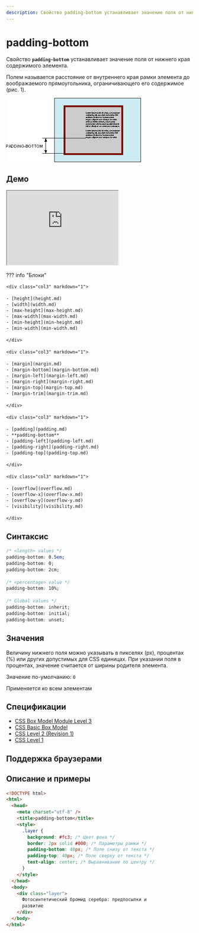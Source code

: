 ```yaml
---
description: Свойство padding-bottom устанавливает значение поля от нижнего края содержимого элемента
---
```


# padding-bottom

Свойство **`padding-bottom`** устанавливает значение поля от нижнего края содержимого элемента.

Полем называется расстояние от внутреннего края рамки элемента до воображаемого прямоугольника, ограничивающего его содержимое (рис. 1).

![Рис. 1. Поле снизу от текста](css_padding-bottom_1.png)

## Демо

<iframe class="interactive is-default-height" height="200" src="https://interactive-examples.mdn.mozilla.net/pages/css/padding-bottom.html" title="MDN Web Docs Interactive Example" loading="lazy" data-readystate="complete"></iframe>

??? info "Блоки"

    <div class="col3" markdown="1">

    - [height](height.md)
    - [width](width.md)
    - [max-height](max-height.md)
    - [max-width](max-width.md)
    - [min-height](min-height.md)
    - [min-width](min-width.md)

    </div>

    <div class="col3" markdown="1">

    - [margin](margin.md)
    - [margin-bottom](margin-bottom.md)
    - [margin-left](margin-left.md)
    - [margin-right](margin-right.md)
    - [margin-top](margin-top.md)
    - [margin-trim](margin-trim.md)

    </div>

    <div class="col3" markdown="1">

    - [padding](padding.md)
    - **padding-bottom**
    - [padding-left](padding-left.md)
    - [padding-right](padding-right.md)
    - [padding-top](padding-top.md)

    </div>

    <div class="col3" markdown="1">

    - [overflow](overflow.md)
    - [overflow-x](overflow-x.md)
    - [overflow-y](overflow-y.md)
    - [visibility](visibility.md)

    </div>

## Синтаксис

```css
/* <length> values */
padding-bottom: 0.5em;
padding-bottom: 0;
padding-bottom: 2cm;

/* <percentage> value */
padding-bottom: 10%;

/* Global values */
padding-bottom: inherit;
padding-bottom: initial;
padding-bottom: unset;
```

## Значения

Величину нижнего поля можно указывать в пикселях (px), процентах (%) или других допустимых для CSS единицах. При указании поля в процентах, значение считается от ширины родителя элемента.

Значение по-умолчанию: `0`

Применяется ко всем элементам

## Спецификации

- [CSS Box Model Module Level 3](https://w3c.github.io/csswg-drafts/css-box/#padding-physical)
- [CSS Basic Box Model](http://dev.w3.org/csswg/css3-box/#the-padding)
- [CSS Level 2 (Revision 1)](http://www.w3.org/TR/CSS2/box.html#padding-properties)
- [CSS Level 1](http://www.w3.org/TR/CSS1/#padding-bottom)

## Поддержка браузерами

<p class="ciu_embed" data-feature="mdn-css__properties__padding-bottom" data-periods="future_1,current,past_1,past_2" data-accessible-colours="false"></p>

## Описание и примеры

```html
<!DOCTYPE html>
<html>
  <head>
    <meta charset="utf-8" />
    <title>padding-bottom</title>
    <style>
      .layer {
        background: #fc3; /* Цвет фона */
        border: 2px solid #000; /* Параметры рамки */
        padding-bottom: 40px; /* Поле снизу от текста */
        padding-top: 40px; /* Поле сверху от текста */
        text-align: center; /* Выравнивание по центру */
      }
    </style>
  </head>
  <body>
    <div class="layer">
      Фотосинтетический бромид серебра: предпосылки и
      развитие
    </div>
  </body>
</html>
```

